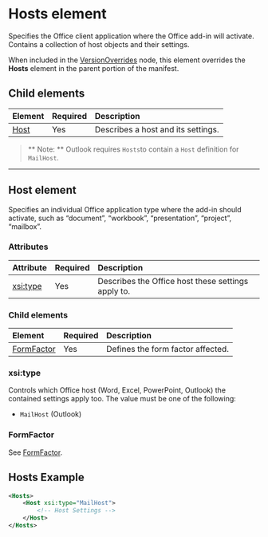 # Hosts element

Specifies the Office client application where the Office add-in will activate. Contains a collection of host objects and their settings. 

When included in the [VersionOverrides](./versionoverrides.md) node, this element overrides the **Hosts** element in the parent portion of the manifest. 

## Child elements

|  Element |  Required  |  Description  |
|:-----|:-----|:-----|
|  [Host](#host-element)    |  Yes   |  Describes a host and its settings. |

> ** Note: ** Outlook requires `Hosts`to contain a `Host` definition for `MailHost`.

---- 

## Host element
Specifies an individual Office application type where the add-in should activate, such as “document”, “workbook”, “presentation”, “project”, “mailbox”.

### Attributes

|  Attribute  |  Required  |  Description  |
|:-----|:-----|:-----|
|  [xsi:type](#xsitype)  |  Yes  | Describes the Office host these settings apply to.|

### Child elements

|  Element |  Required  |  Description  |
|:-----|:-----|:-----|
|  [FormFactor](./formfactor.md)    |  Yes   |  Defines the form factor affected. |


### xsi:type
Controls which Office host (Word, Excel, PowerPoint, Outlook) the contained settings apply too. The value must be one of the following:

- `MailHost` (Outlook)    


### FormFactor
See [FormFactor](./formfactor.md).


## Hosts Example 
```xml
<Hosts>
    <Host xsi:type="MailHost">
        <!-- Host Settings -->
    </Host>
</Hosts>
```
